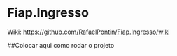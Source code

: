 # Fiap.Ingresso

Wiki: https://github.com/RafaelPontin/Fiap.Ingresso/wiki


##Colocar aqui como rodar o projeto
